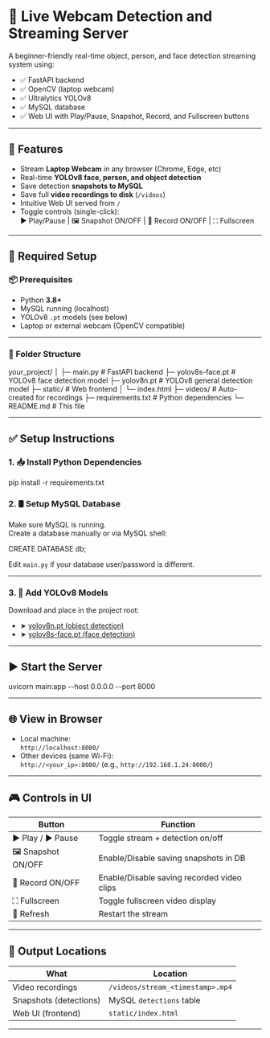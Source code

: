# 🎥 Live Webcam Detection and Streaming Server

A beginner-friendly real-time object, person, and face detection streaming system using:

- ✅ FastAPI backend
- ✅ OpenCV (laptop webcam)
- ✅ Ultralytics YOLOv8
- ✅ MySQL database
- ✅ Web UI with Play/Pause, Snapshot, Record, and Fullscreen buttons

---

## 🚀 Features

- Stream **Laptop Webcam** in any browser (Chrome, Edge, etc)
- Real-time **YOLOv8 face, person, and object detection**
- Save detection **snapshots to MySQL**
- Save full **video recordings to disk** (`/videos`)
- Intuitive Web UI served from `/`
- Toggle controls (single-click):  
  ▶ Play/Pause | 🖼 Snapshot ON/OFF | 💾 Record ON/OFF | ⛶ Fullscreen

---

## 🔧 Required Setup

### 📦 Prerequisites

- Python **3.8+**
- MySQL running (localhost)
- YOLOv8 `.pt` models (see below)
- Laptop or external webcam (OpenCV compatible)

---

### 📁 Folder Structure

your_project/
│
├─ main.py # FastAPI backend
├─ yolov8s-face.pt # YOLOv8 face detection model
├─ yolov8n.pt # YOLOv8 general detection model
├─ static/ # Web frontend
│ └─ index.html
├─ videos/ # Auto-created for recordings
├─ requirements.txt # Python dependencies
└─ README.md # This file


---

## ✅ Setup Instructions

### 1. 📥 Install Python Dependencies

pip install -r requirements.txt


### 2. 🛢️ Setup MySQL Database

Make sure MySQL is running.  
Create a database manually or via MySQL shell:

CREATE DATABASE db;


Edit `main.py` if your database user/password is different.

---

### 3. 📁 Add YOLOv8 Models

Download and place in the project root:
- ➤ [yolov8n.pt (object detection)](https://github.com/ultralytics/ultralytics/releases)
- ➤ [yolov8s-face.pt (face detection)](https://github.com/derronqi/yolov8-face)

---

## ▶️ Start the Server

uvicorn main:app --host 0.0.0.0 --port 8000


---

## 🌐 View in Browser

- Local machine:  
  `http://localhost:8000/`
- Other devices (same Wi-Fi):  
  `http://<your_ip>:8000/` (e.g., `http://192.168.1.24:8000/`)

---

## 🎮 Controls in UI

| Button              | Function                                      |
|---------------------|-----------------------------------------------|
| ▶ Play / ▶ Pause    | Toggle stream + detection on/off              |
| 🖼 Snapshot ON/OFF   | Enable/Disable saving snapshots in DB         |
| 💾 Record ON/OFF     | Enable/Disable saving recorded video clips    |
| ⛶ Fullscreen        | Toggle fullscreen video display                |
| 🔄 Refresh          | Restart the stream                            |

---

## 📂 Output Locations

| What                   | Location                          |
|------------------------|------------------------------------|
| Video recordings       | `/videos/stream_<timestamp>.mp4` |
| Snapshots (detections) | MySQL `detections` table          |
| Web UI (frontend)      | `static/index.html`               |

---


